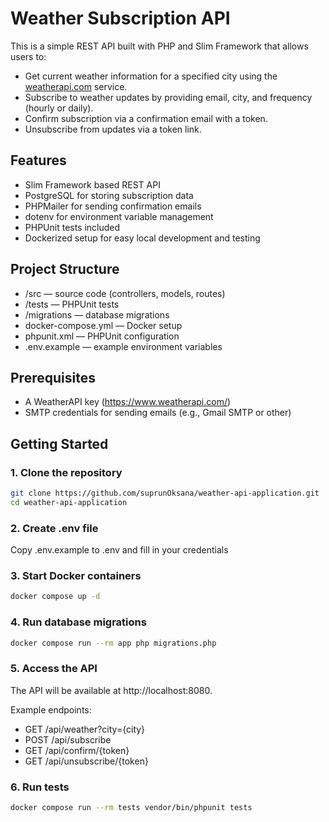 # Weather Subscription API

This is a simple REST API built with PHP and Slim Framework that allows users to:

* Get current weather information for a specified city using the [weatherapi.com](https://www.weatherapi.com/) service.
* Subscribe to weather updates by providing email, city, and frequency (hourly or daily).
* Confirm subscription via a confirmation email with a token.
* Unsubscribe from updates via a token link.

## Features

* Slim Framework based REST API
* PostgreSQL for storing subscription data
* PHPMailer for sending confirmation emails
* dotenv for environment variable management
* PHPUnit tests included
* Dockerized setup for easy local development and testing

## Project Structure

* /src — source code (controllers, models, routes)
* /tests — PHPUnit tests
* /migrations — database migrations
* docker-compose.yml — Docker setup
* phpunit.xml — PHPUnit configuration
* .env.example — example environment variables

## Prerequisites

* A WeatherAPI key (https://www.weatherapi.com/)
* SMTP credentials for sending emails (e.g., Gmail SMTP or other)


## Getting Started

### 1. Clone the repository

```bash
git clone https://github.com/suprunOksana/weather-api-application.git
cd weather-api-application
```

### 2. Create .env file

Copy .env.example to .env and fill in your credentials

### 3. Start Docker containers

```bash
docker compose up -d
```

### 4. Run database migrations

```bash
docker compose run --rm app php migrations.php
```

### 5. Access the API
The API will be available at http://localhost:8080.

Example endpoints:

* GET /api/weather?city={city}
* POST /api/subscribe 
* GET /api/confirm/{token}
* GET /api/unsubscribe/{token}

### 6. Run tests

```bash
docker compose run --rm tests vendor/bin/phpunit tests
```
